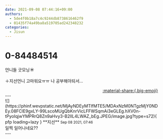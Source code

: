 ```yaml
---
date: 2021-09-08 07:44:16+09:00
authors:
  - 5de4f0b18a7c4c9244db8738616462f9
  - 01435f74a49ba8a519705ad242348232
categories:
  - Jisun
---
```


# 0-84484514

<div class="post-container" markdown="1">
<div class="content-container md-sidebar__scrollwrap" markdown="1">

언니들 굿모닝☀️<br><br>＋지선언니 고마워요ㅠㅠ  나 공부해야되서…

</div>
</div>

<div style="text-align: right;" markdown="1">
<a href="https://weverse.io/fromis9/fanpost/0-84484514" style="text-align: right;">:material-share:{.big-emoji}</a>
</div>
---

<div class="comments-container md-sidebar__scrollwrap" markdown="1">
<div class="comment" markdown="1">
<div class='id-container' markdown="1">
![](https://phinf.wevpstatic.net/MjAyNDEyMTlfMTE5/MDAxNzM0NTgzMjY0NDEy.08FClE9gxLY-99LscoMUgQbKnrVicLFFWSqmAi3eGLEg.hXV0n-tPyoIqjwYMPRrQ8Zn9aHvy3-B2llL4LWAZ_bEg.JPEG/image.jpg?type=s72){ pfp loading=lazy }
**<span class="artist">지선</span>** <small>Sep 08 2021, 07:46</small><br>
</div>
<div class='comment-body' markdown="1">
일찍 일어나네요??
</div>
</div>
</div>
---
